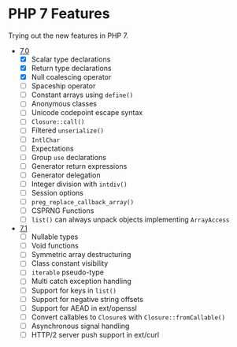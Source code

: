 # PHP 7 Features

Trying out the new features in PHP 7.

- [7.0](http://php.net/manual/en/migration70.new-features.php)
    - [x] Scalar type declarations
    - [x] Return type declarations
    - [x] Null coalescing operator
    - [ ] Spaceship operator
    - [ ] Constant arrays using `define()`
    - [ ] Anonymous classes
    - [ ] Unicode codepoint escape syntax
    - [ ] `Closure::call()`
    - [ ] Filtered `unserialize()`
    - [ ] `IntlChar`
    - [ ] Expectations
    - [ ] Group `use` declarations
    - [ ] Generator return expressions
    - [ ] Generator delegation
    - [ ] Integer division with `intdiv()`
    - [ ] Session options
    - [ ] `preg_replace_callback_array()`
    - [ ] CSPRNG Functions
    - [ ] `list()` can always unpack objects implementing `ArrayAccess`
- [7.1](http://php.net/manual/en/migration71.new-features.php)
    - [ ] Nullable types
    - [ ] Void functions
    - [ ] Symmetric array destructuring
    - [ ] Class constant visibility
    - [ ] `iterable` pseudo-type
    - [ ] Multi catch exception handling
    - [ ] Support for keys in `list()`
    - [ ] Support for negative string offsets
    - [ ] Support for AEAD in ext/openssl
    - [ ] Convert callables to `Closure`s with `Closure::fromCallable()`
    - [ ] Asynchronous signal handling
    - [ ] HTTP/2 server push support in ext/curl
